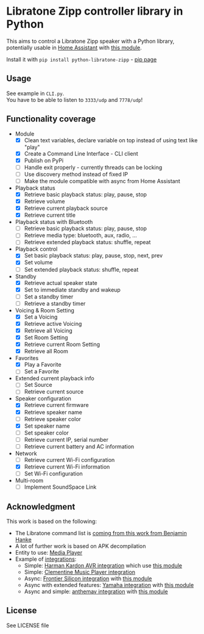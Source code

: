 # Libratone Zipp controller library in Python

This aims to control a Libratone Zipp speaker with a Python library, potentially usable in [Home Assistant](https://www.home-assistant.io/) with [this module](https://github.com/Chouffy/home_assistant_libratone_zipp).

Install it with `pip install python-libratone-zipp` - [pip page](https://pypi.org/project/python-libratone-zipp/)

## Usage

See example in `CLI.py`.  
You have to be able to listen to `3333/udp` and `7778/udp`!

## Functionality coverage

* Module
    * [x] Clean text variables, declare variable on top instead of using text like "play"
    * [x] Create a Command Line Interface - CLI client
    * [x] Publish on PyPi
    * [ ] Handle exit properly - currently threads can be locking
    * [ ] Use discovery method instead of fixed IP
    * [ ] Make the module compatible with async from Home Assistant
* Playback status
    * [x] Retrieve basic playback status: play, pause, stop
    * [x] Retrieve volume
    * [x] Retrieve current playback source
    * [x] Retrieve current title
* Playback status with Bluetooth
    * [ ] Retrieve basic playback status: play, pause, stop
    * [ ] Retrieve media type: bluetooth, aux, radio, ...
    * [ ] Retrieve extended playback status: shuffle, repeat
* Playback control
    * [x] Set basic playback status: play, pause, stop, next, prev
    * [x] Set volume
    * [ ] Set extended playback status: shuffle, repeat
* Standby
    * [x] Retrieve actual speaker state
    * [x] Set to immediate standby and wakeup
    * [ ] Set a standby timer
    * [ ] Retrieve a standby timer
* Voicing & Room Setting
    * [x] Set a Voicing
    * [x] Retrieve active Voicing
    * [x] Retrieve all Voicing
    * [x] Set Room Setting
    * [x] Retrieve current Room Setting
    * [x] Retrieve all Room
* Favorites
    * [x] Play a Favorite
    * [ ] Set a Favorite
* Extended current playback info
    * [ ] Set Source
    * [ ] Retrieve current source
* Speaker configuration
    * [x] Retrieve current firmware
    * [x] Retrieve speaker name
    * [ ] Retrieve speaker color
    * [x] Set speaker name
    * [ ] Set speaker color
    * [ ] Retrieve current IP, serial number
    * [ ] Retrieve current battery and AC information
* Network
    * [ ] Retrieve current Wi-Fi configuration
    * [x] Retrieve current Wi-Fi information
    * [ ] Set Wi-Fi configuration
* Multi-room
    * [ ] Implement SoundSpace Link

## Acknowledgment

This work is based on the following:

* The Libratone command list is [coming from this work from Benjamin Hanke](https://www.loxwiki.eu/display/LOX/Libratone+Zipp+WLan+Lautsprecher)
* A lot of further work is based on APK decompilation
* Entity to use: [Media Player](https://developers.home-assistant.io/docs/core/entity/media-player)
* Example of [integrations](https://www.home-assistant.io/integrations/#media-player):
    * Simple: [Harman Kardon AVR integration](https://www.home-assistant.io/integrations/harman_kardon_avr/) which use [this module](https://github.com/Devqon/hkavr)
    * Simple: [Clementine Music Player integration](https://github.com/home-assistant/core/blob/dev/homeassistant/components/clementine/media_player.py)
    * Async: [Frontier Silicon integration](https://github.com/home-assistant/core/tree/dev/homeassistant/components/frontier_silicon) with [this module](https://github.com/zhelev/python-afsapi/tree/master/afsapi)
    * Async with extended features: [Yamaha integration](https://github.com/home-assistant/core/blob/dev/homeassistant/components/yamaha/) with [this module](https://github.com/wuub/rxv)
    * Async and simple: [anthemav integration](https://github.com/home-assistant/core/tree/dev/homeassistant/components/anthemav) with [this module](https://github.com/nugget/python-anthemav/tree/master/anthemav)

## License

See LICENSE file
